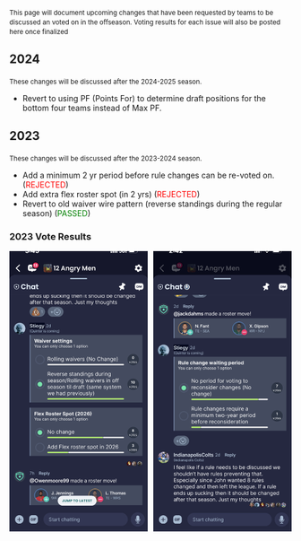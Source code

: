 <small> This page will document upcoming changes that have been requested by teams to be discussed an voted on in the offseason. Voting results for each issue will also be posted here once finalized </small>

## 2024

<small> These changes will be discussed after the 2024-2025 season. </small>

- Revert to using PF (Points For) to determine draft positions for the bottom four teams instead of Max PF.

## 2023

<small> These changes will be discussed after the 2023-2024 season. </small>

- Add a minimum 2 yr period before rule changes can be re-voted on. (<span style="color: red;">REJECTED</span>)
- Add extra flex roster spot (in 2 yrs) (<span style="color: red;">REJECTED</span>)
- Revert to old waiver wire pattern (reverse standings during the regular season) (<span style="color: green;">PASSED</span>)

### 2023 Vote Results

<div style="display: flex; gap: 10px;">
  <img src="../styling/imgs/2023_vote1.png" alt="Image 1" style="width: 300px; height: 500px; object-fit: cover;" />
  <img src="../styling/imgs/2023_vote2.png" alt="Image 2" style="width: 300px; height: 500px; object-fit: cover;" />
</div>




